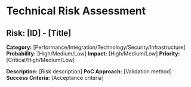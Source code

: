 # Technical Risk Assessment

## Risk: [ID] - [Title]
**Category:** [Performance/Integration/Technology/Security/Infrastructure]
**Probability:** [High/Medium/Low]
**Impact:** [High/Medium/Low]
**Priority:** [Critical/High/Medium/Low]

**Description:** [Risk description]
**PoC Approach:** [Validation method]
**Success Criteria:** [Acceptance criteria]